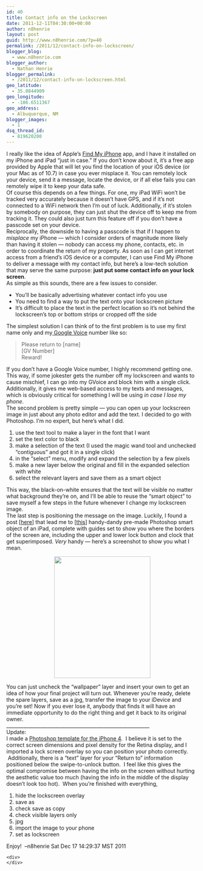```yaml
---
id: 40
title: Contact info on the Lockscreen
date: 2011-12-11T04:30:00+00:00
author: n8henrie
layout: post
guid: http://www.n8henrie.com/?p=40
permalink: /2011/12/contact-info-on-lockscreen/
blogger_blog:
  - www.n8henrie.com
blogger_author:
  - Nathan Henrie
blogger_permalink:
  - /2011/12/contact-info-on-lockscreen.html
geo_latitude:
  - 35.0844909
geo_longitude:
  - -106.6511367
geo_address:
  - Albuquerque, NM
blogger_images:
  - 1
dsq_thread_id:
  - 819620200
---
```

<div>
  I really like the idea of Apple&#8217;s <a href="http://itunes.apple.com/us/app/find-my-iphone/id376101648?mt=8&#038;at=10l5H6">Find My iPhone</a> app, and I have it installed on my iPhone and <span>iPad</span> &#8220;just in case.&#8221; If you don&#8217;t know about it, it&#8217;s a free app provided by Apple that will let you find the location of your <span>iOS</span> device (or your Mac as of 10.7) in case you ever misplace it. You can remotely lock your device, send it a message, locate the device, or if all else fails you can remotely wipe it to keep your data safe.
</div>

<div>
</div>

<div>
  Of course this depends on a few things. For one, my <span>iPad</span> <span>WiFi</span> won&#8217;t be tracked very accurately because it doesn&#8217;t have GPS, and if it&#8217;s not connected to a <span>WiFi</span> network then I&#8217;m out of luck. Additionally, if it&#8217;s stolen by somebody on purpose, they can just shut the device off to keep me from tracking it. They could also just turn this feature off if you don&#8217;t have a <span>passcode</span> set on your device.
</div>

<div>
</div>

<div>
  Reciprocally, the downside to having a <span>passcode</span> is that if I happen to <i>misplace</i> my iPhone &#8212; which I consider orders of magnitude more likely than having it stolen &#8212; nobody can access my phone, contacts, etc. in order to coordinate the return of my property. As soon as I can get <span>internet</span> access from a friend&#8217;s <span>iOS</span> device or a computer, I can use Find My iPhone to deliver a message with my contact info, but here&#8217;s a low-tech solution that may serve the same purpose: <b>just put some contact info on your lock screen</b>.
</div>

<div>
</div>

<div>
  As simple as this sounds, there are a few issues to consider.
</div>

<div>
  <ul>
    <li>
      You&#8217;ll be basically advertising whatever contact info you use
    </li>
    <li>
      You need to find a way to put the text onto your <span>lockscreen</span> picture
    </li>
    <li>
      It&#8217;s difficult to place the text in the perfect location so it&#8217;s not behind the <span>lockscreen&#8217;s</span> top or bottom strips or cropped off the side
    </li>
  </ul>
</div>

<div>
  The simplest solution I can think of to the first problem is to use my first name only and my<a href="https://accounts.google.com/ServiceLogin?service=grandcentral&passive=1209600&continue=https://www.google.com/voice&followup=https://www.google.com/voice&ltmpl=open"> Google Voice</a> number like so:
</div>

<div>
  <blockquote>
    Please return to [name]<br />[GV Number]<br />Reward!</p>
  </blockquote>
</div>

<div>
</div>

<div>
  If you don&#8217;t have a Google Voice number, I highly recommend getting one. This way, if some jokester gets the number off my lockscreen and wants to cause mischief, I can go into my GVoice and block him with a single click. Additionally, it gives me web-based access to my texts and messages, which is obviously critical for something I will be using <i>in case I lose my phone</i>.
</div>

<div>
</div>

<div>
  The second problem is pretty simple &#8212; you can open up your lockscreen image in just about any photo editor and add the text. I decided to go with Photoshop. I&#8217;m no expert, but here&#8217;s what I did.
</div>

<div>
  <ol>
    <li>
      use the text tool to make a layer in the font that I want
    </li>
    <li>
      set the text color to black
    </li>
    <li>
      make a selection of the text (I used the magic wand tool and unchecked &#8220;contiguous&#8221; and got it in a single click)
    </li>
    <li>
      in the &#8220;select&#8221; menu, modify and expand the selection by a few pixels
    </li>
    <li>
      make a new layer below the original and fill in the expanded selection with white
    </li>
    <li>
      select the relevant layers and save them as a smart object
    </li>
  </ol>
</div>

<div>
</div>

<div>
  This way, the black-on-white ensures that the text will be visible no matter what background they&#8217;re on, and I&#8217;ll be able to reuse the &#8220;smart object&#8221; to save myself a few steps in the future whenever I change my lockscreen image.
</div>

<div>
</div>

<div>
  The last step is positioning the message on the image. Luckily, I found a post [<a href="http://www.intridea.com/blog/2010/4/7/ipad-wallpaper-photoshop-template">here</a>] that lead me to [<a href="http://cl.ly/2t3l2a0T3x0S1F2b3x3x">this</a>] handy-dandy pre-made Photoshop smart object of an iPad, complete with guides set to show you where the borders of the screen are, including the upper and lower lock button and clock that get superimposed. <i>Very</i> handy &#8212; here&#8217;s a screenshot to show you what I mean.</p> 
  
  <div style="clear: both; text-align: center;">
    <a href="http://www.n8henrie.com/uploads/2012/09/ScreenShot2011-12-10at9.32.52PM.jpg" style="margin-left: 1em; margin-right: 1em;"><img border="0" height="320" src="http://www.n8henrie.com/uploads/2012/09/ScreenShot2011-12-10at9.32.52PM.jpg" width="253" /></a>
  </div>
  
  <p>
    You can just uncheck the &#8220;wallpaper&#8221; layer and insert your own to get an idea of how your final project will turn out. Whenever you&#8217;re ready, delete the spare layers, save as a jpg, transfer the image to your iDevice and you&#8217;re set! Now if you ever lose it, anybody that finds it will have an immediate opportunity to do the right thing and get it back to its original owner.<br />___________________________________________________________<br />Update: <br />I made a <a href="http://cl.ly/1P213T1T25371q3D300I" target="_blank">Photoshop template for the iPhone 4</a>.  I believe it is set to the correct screen dimensions and pixel density for the Retina display, and I imported a lock screen overlay so you can position your photo correctly.  Additionally, there is a &#8220;text&#8221; layer for your &#8220;Return to&#8221; information positioned below the swipe-to-unlock button.  I feel like this gives the optimal compromise between having the info on the screen without hurting the aesthetic value too much (having the info in the middle of the display doesn&#8217;t look too hot).  When you&#8217;re finished with everything,
  </p>
  
  <ol>
    <li>
      hide the lockscreen overlay
    </li>
    <li>
      save as
    </li>
    <li>
      check save as copy
    </li>
    <li>
      check visible layers only
    </li>
    <li>
      jpg
    </li>
    <li>
      import the image to your phone
    </li>
    <li>
      set as lockscreen
    </li>
  </ol>
  
  <p>
    Enjoy!  &#8211;n8henrie Sat Dec 17 14:29:37 MST 2011 </div> 
    
    <div>
    </div>